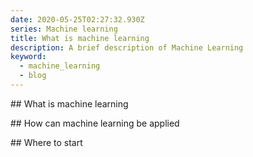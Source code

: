 ```yaml
---
date: 2020-05-25T02:27:32.930Z
series: Machine learning
title: What is machine learning
description: A brief description of Machine Learning
keyword:
  - machine_learning
  - blog
---
```

\## What is machine learning

\## How can machine learning be applied

\## Where to start